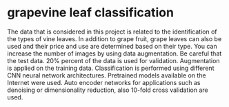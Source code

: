 # grapevine leaf classification
The data that is considered in this project is related to the identification of the types of vine leaves. In addition to grape fruit, grape leaves can also be used and their price and use are determined based on their type. 
You can increase the number of images by using data augmentation. Be careful that the test data.
20% percent of the data is used for validation.
Augmentation is applied on the training data.
Classification is performed using different CNN neural network architectures.
Pretrained models available on the Internet were used.
Auto encoder networks for applications such as denoising or dimensionality reduction, also 10-fold cross validation are used.  
